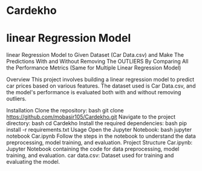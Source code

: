 # Cardekho
# linear Regression Model
linear Regression Model to Given Dataset (Car Data.csv) and Make The Predictions With and Without Removing The OUTLIERS By Comparing All the Performance Metrics (Same for Multiple Linear Regression Model)


Overview
This project involves building a linear regression model to predict car prices based on various features. The dataset used is Car Data.csv, and the model's performance is evaluated both with and without removing outliers.

Installation
Clone the repository:
bash
git clone https://github.com/mobasir105/Cardekho.git
Navigate to the project directory:
bash
cd Cardekho
Install the required dependencies:
bash
pip install -r requirements.txt
Usage
Open the Jupyter Notebook:
bash
jupyter notebook Car.ipynb
Follow the steps in the notebook to understand the data preprocessing, model training, and evaluation.
Project Structure
Car.ipynb: Jupyter Notebook containing the code for data preprocessing, model training, and evaluation.
car data.csv: Dataset used for training and evaluating the model.
